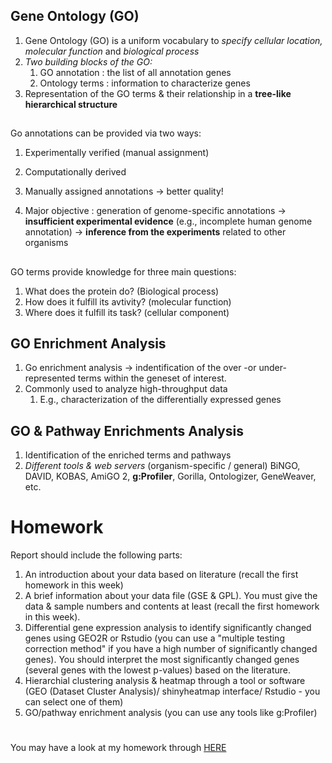 ## Gene Ontology (GO)
1. Gene Ontology (GO) is a uniform vocabulary to _specify cellular location, molecular function_ and _biological process_
1. _Two building blocks of the GO:_
    1. GO annotation : the list of all annotation genes
    1. Ontology terms : information to characterize genes
1. Representation of the GO terms & their relationship in a **tree-like hierarchical structure**

##
Go annotations can be provided via two ways:
1. Experimentally verified (manual assignment)
1. Computationally derived

1. Manually assigned annotations -> better quality!
1. Major objective : generation of genome-specific annotations -> __insufficient experimental evidence__ (e.g., incomplete human genome annotation) -> __inference from the experiments__ related to other organisms

## 
GO terms provide knowledge for three main questions: 
1. What does the protein do? (Biological process)
1. How does it fulfill its avtivity? (molecular function)
1. Where does it fulfill its task? (cellular component)

## GO Enrichment Analysis
1. Go enrichment analysis -> indentification of the over -or under- represented terms within the geneset of interest.
1. Commonly used to analyze high-throughput data
    1. E.g., characterization of the differentially expressed genes

## GO & Pathway Enrichments Analysis
1. Identification of the enriched terms and pathways
1. _Different tools & web servers_ (organism-specific / general)
BiNGO, DAVID, KOBAS, AmiGO 2, **g:Profiler**, Gorilla, Ontologizer, GeneWeaver, etc.

# Homework
Report should include the following parts:
1. An introduction about your data based on literature (recall the first homework in this week)
1. A brief information about your data file (GSE & GPL). You must give the data & sample numbers and contents at least (recall the first homework in this week). 
1. Differential gene expression analysis to identify significantly changed genes using GEO2R or Rstudio (you can use a "multiple testing correction method" if you have a high number of significantly changed genes). You should interpret the most significantly changed genes (several genes with the lowest p-values) based on the literature. 
1. Hierarchial clustering analysis & heatmap through a tool or software (GEO (Dataset Cluster Analysis)/ shinyheatmap interface/ Rstudio - you can select one of them)
1. GO/pathway enrichment analysis (you can use any tools like g:Profiler)

#
You may have a look at my homework through [HERE](homework.R)
#